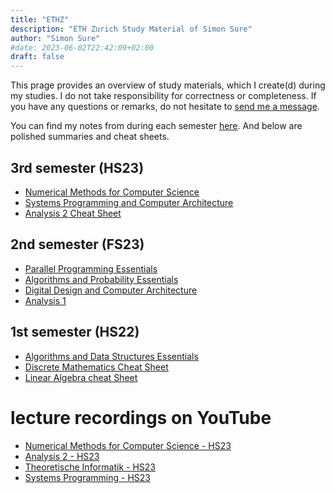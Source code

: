 ```yaml
---
title: "ETHZ"
description: "ETH Zurich Study Material of Simon Sure"
author: "Simon Sure"
#date: 2023-06-02T22:42:09+02:00
draft: false
---
```


This prage provides an overview of study materials, which I create(d) during my studies. I do not take responsibility for correctness or completeness. If you have any questions or remarks, do not hesitate to [send me a message](/contact).

You can find my notes from during each semester [here](https://ethz.simonsure.com). And below are polished summaries and cheat sheets.

## 3rd semester (HS23)
- [Numerical Methods for Computer Science](/ethz/semester3/numcs.pdf)
- [Systems Programming and Computer Architecture](/ethz/semester3/spca.pdf)
- [Analysis 2 Cheat Sheet](/ethz/semester3/analysis_2_cheat_sheet.pdf)

## 2nd semester (FS23)
- [Parallel Programming Essentials](/ethz/semester2/parallele-programmierung.pdf)
- [Algorithms and Probability Essentials](/ethz/semester2/algorithms-and-probability.pdf)
- [Digital Design and Computer Architecture](/ethz/semester2/ddca.pdf)
- [Analysis 1](/ethz/semester2/analysis-1.pdf)

## 1st semester (HS22)
- [Algorithms and Data Structures Essentials](/ethz/semester1/Algorithms-and-data-structures.pdf)
- [Discrete Mathematics Cheat Sheet](/ethz/semester1/discrete-mathematics-cheat-sheet.pdf)
- [Linear Algebra cheat Sheet](/ethz/semester1/linear-algebra-cheat-sheet.pdf)

# lecture recordings on YouTube
- [Numerical Methods for Computer Science - HS23](https://youtube.com/playlist?list=PL9HtDxVHgOKkcYv_bkw5fuEp6d6lLas_2&feature=shared)
- [Analysis 2 - HS23](https://youtube.com/playlist?list=PL9HtDxVHgOKkDVyiFFvFpPHT-joDAQ0L9&feature=shared)
- [Theoretische Informatik - HS23](https://youtube.com/playlist?list=PL9HtDxVHgOKkNTXt9ylv97vB0jOfg1jjS&feature=shared)
- [Systems Programming - HS23](https://youtube.com/playlist?list=PL9HtDxVHgOKlE9N_7buljNQ_T3cqLEZCz&feature=shared)